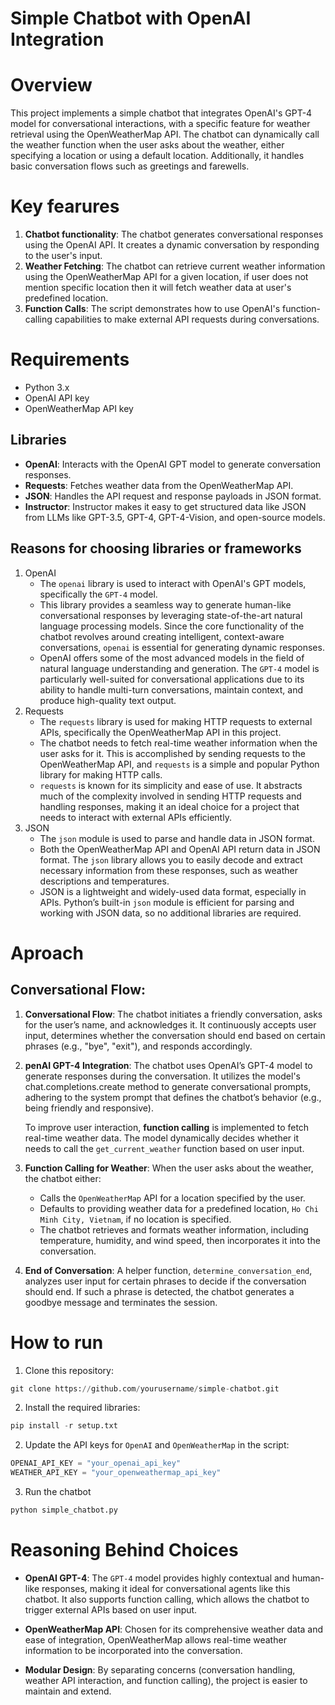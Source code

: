 # Simple Chatbot with OpenAI Integration

# Overview

This project implements a simple chatbot that integrates OpenAI's GPT-4 model for conversational interactions, with a specific feature for weather retrieval using the OpenWeatherMap API. The chatbot can dynamically call the weather function when the user asks about the weather, either specifying a location or using a default location. Additionally, it handles basic conversation flows such as greetings and farewells.

# Key fearures

1. **Chatbot functionality**: The chatbot generates conversational responses using the OpenAI API. It creates a dynamic conversation by responding to the user's input.
2. **Weather Fetching**: The chatbot can retrieve current weather information using the OpenWeatherMap API for a given location, if user does not mention specific location then it will fetch weather data at user's predefined location.
3. **Function Calls**: The script demonstrates how to use OpenAI's function-calling capabilities to make external API requests during conversations.

# Requirements

- Python 3.x
- OpenAI API key
- OpenWeatherMap API key

## Libraries

- **OpenAI**: Interacts with the OpenAI GPT model to generate conversation responses.
- **Requests**: Fetches weather data from the OpenWeatherMap API.
- **JSON**: Handles the API request and response payloads in JSON format.
- **Instructor**: Instructor makes it easy to get structured data like JSON from LLMs like GPT-3.5, GPT-4, GPT-4-Vision, and open-source models.

## Reasons for choosing libraries or frameworks

1. OpenAI
   - The `openai` library is used to interact with OpenAI's GPT models, specifically the `GPT-4` model.
   - This library provides a seamless way to generate human-like conversational responses by leveraging state-of-the-art natural language processing models. Since the core functionality of the chatbot revolves around creating intelligent, context-aware conversations, `openai` is essential for generating dynamic responses.
   - OpenAI offers some of the most advanced models in the field of natural language understanding and generation. The `GPT-4` model is particularly well-suited for conversational applications due to its ability to handle multi-turn conversations, maintain context, and produce high-quality text output.
2. Requests
   - The `requests` library is used for making HTTP requests to external APIs, specifically the OpenWeatherMap API in this project.
   - The chatbot needs to fetch real-time weather information when the user asks for it. This is accomplished by sending requests to the OpenWeatherMap API, and `requests` is a simple and popular Python library for making HTTP calls.
   - `requests` is known for its simplicity and ease of use. It abstracts much of the complexity involved in sending HTTP requests and handling responses, making it an ideal choice for a project that needs to interact with external APIs efficiently.
3. JSON
   - The `json` module is used to parse and handle data in JSON format.
   - Both the OpenWeatherMap API and OpenAI API return data in JSON format. The `json` library allows you to easily decode and extract necessary information from these responses, such as weather descriptions and temperatures.
   - JSON is a lightweight and widely-used data format, especially in APIs. Python’s built-in `json` module is efficient for parsing and working with JSON data, so no additional libraries are required.

# Aproach

## Conversational Flow:

1. **Conversational Flow**:
   The chatbot initiates a friendly conversation, asks for the user’s name, and acknowledges it. It continuously accepts user input, determines whether the conversation should end based on certain phrases (e.g., "bye", "exit"), and responds accordingly.

2. **penAI GPT-4 Integration**:
   The chatbot uses OpenAI’s GPT-4 model to generate responses during the conversation. It utilizes the model's chat.completions.create method to generate conversational prompts, adhering to the system prompt that defines the chatbot’s behavior (e.g., being friendly and responsive).

   To improve user interaction, **function calling** is implemented to fetch real-time weather data. The model dynamically decides whether it needs to call the `get_current_weather` function based on user input.

3. **Function Calling for Weather**:
   When the user asks about the weather, the chatbot either:

   - Calls the `OpenWeatherMap` API for a location specified by the user.
   - Defaults to providing weather data for a predefined location, `Ho Chi Minh City, Vietnam`, if no location is specified.
   - The chatbot retrieves and formats weather information, including temperature, humidity, and wind speed, then incorporates it into the conversation.

4. **End of Conversation**:
   A helper function, `determine_conversation_end`, analyzes user input for certain phrases to decide if the conversation should end. If such a phrase is detected, the chatbot generates a goodbye message and terminates the session.

# How to run

1. Clone this repository:

```python
git clone https://github.com/yourusername/simple-chatbot.git
```

2. Install the required libraries:

```python
pip install -r setup.txt
```

2. Update the API keys for `OpenAI` and `OpenWeatherMap` in the script:

```python
OPENAI_API_KEY = "your_openai_api_key"
WEATHER_API_KEY = "your_openweathermap_api_key"
```

3. Run the chatbot

```python
python simple_chatbot.py
```

# Reasoning Behind Choices

- **OpenAI GPT-4**: The `GPT-4` model provides highly contextual and human-like responses, making it ideal for conversational agents like this chatbot. It also supports function calling, which allows the chatbot to trigger external APIs based on user input.

- **OpenWeatherMap API**: Chosen for its comprehensive weather data and ease of integration, OpenWeatherMap allows real-time weather information to be incorporated into the conversation.

- **Modular Design**: By separating concerns (conversation handling, weather API interaction, and function calling), the project is easier to maintain and extend.
